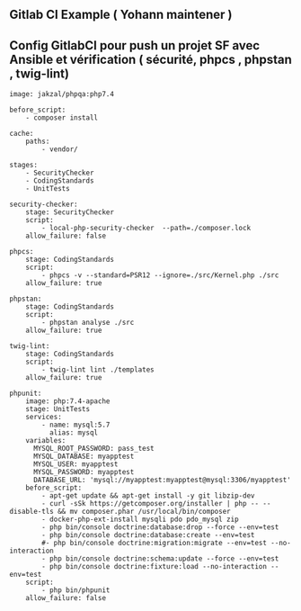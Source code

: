 ## Gitlab CI Example ( Yohann maintener )


Config GitlabCI pour push un projet SF avec Ansible et vérification ( sécurité, phpcs , phpstan , twig-lint)
-------------------


    image: jakzal/phpqa:php7.4

    before_script:
        - composer install

    cache:
        paths:
            - vendor/

    stages:
        - SecurityChecker
        - CodingStandards
        - UnitTests

    security-checker:
        stage: SecurityChecker
        script:
            - local-php-security-checker  --path=./composer.lock
        allow_failure: false

    phpcs:
        stage: CodingStandards
        script:
            - phpcs -v --standard=PSR12 --ignore=./src/Kernel.php ./src
        allow_failure: true

    phpstan:
        stage: CodingStandards
        script:
            - phpstan analyse ./src
        allow_failure: true

    twig-lint:
        stage: CodingStandards
        script:
            - twig-lint lint ./templates
        allow_failure: true

    phpunit:
        image: php:7.4-apache
        stage: UnitTests
        services:
            - name: mysql:5.7
              alias: mysql
        variables:
          MYSQL_ROOT_PASSWORD: pass_test
          MYSQL_DATABASE: myapptest
          MYSQL_USER: myapptest
          MYSQL_PASSWORD: myapptest
          DATABASE_URL: 'mysql://myapptest:myapptest@mysql:3306/myapptest'
        before_script:
            - apt-get update && apt-get install -y git libzip-dev
            - curl -sSk https://getcomposer.org/installer | php -- --disable-tls && mv composer.phar /usr/local/bin/composer
            - docker-php-ext-install mysqli pdo pdo_mysql zip
            - php bin/console doctrine:database:drop --force --env=test
            - php bin/console doctrine:database:create --env=test
            #- php bin/console doctrine:migration:migrate --env=test --no-interaction
            - php bin/console doctrine:schema:update --force --env=test
            - php bin/console doctrine:fixture:load --no-interaction --env=test
        script:
            - php bin/phpunit
        allow_failure: false
